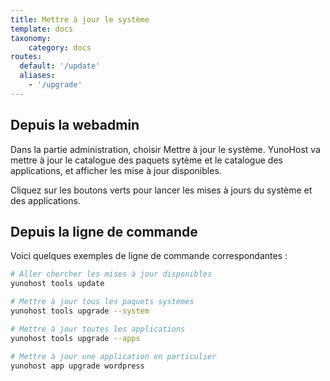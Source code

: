 ```yaml
---
title: Mettre à jour le système
template: docs
taxonomy:
    category: docs
routes:
  default: '/update'
  aliases:
    - '/upgrade'
---
```


## Depuis la webadmin

Dans la partie administration, choisir Mettre à jour le système. YunoHost va mettre à jour le catalogue des paquets sytème et le catalogue des applications, et afficher les mise à jour disponibles.

Cliquez sur les boutons verts pour lancer les mises à jours du système et des applications.

## Depuis la ligne de commande

Voici quelques exemples de ligne de commande correspondantes :

``` bash
# Aller chercher les mises à jour disponibles
yunohost tools update

# Mettre à jour tous les paquets systèmes
yunohost tools upgrade --system

# Mettre à jour toutes les applications
yunohost tools upgrade --apps

# Mettre à jour une application en particulier
yunohost app upgrade wordpress
```
